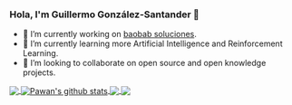 ### Hola, I'm Guillermo González-Santander 👋

- 🔭 I’m currently working on [baobab soluciones](https://baobabsoluciones.es/).
- 🌱 I’m currently learning more Artificial Intelligence and Reinforcement Learning.
- 👯 I’m looking to collaborate on open source and open knowledge projects.


<a href="https://github.com/ggsdc">
  <img align="center" src="https://github-readme-stats.vercel.app/api/top-langs/?username=ggsdc&theme=light&hide_langs_below=1" />
</a>

<a href="https://github.com/ggsdc">
 <img align="center" src="https://github-readme-stats.vercel.app/api?username=iampawan&show_icons=true&theme=light&line_height=27" alt="Pawan's github stats"/>
</a>

<a href="https://github.com/baobabsoluciones/corn">
  <img align="center" src="https://github-readme-stats.vercel.app/api/pin/?username=baobabsoluciones&repo=corn&theme=light" />

</a>
<a href="https://github.com/ggsdc/tsp-solvers">
 <img align="center" src="https://github-readme-stats.vercel.app/api/pin/?username=ggsdc&repo=tsp-solvers&theme=light" />
</a>
